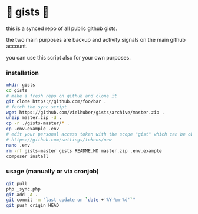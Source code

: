# 📝 gists 📝

this is a synced repo of all public github gists.

the two main purposes are backup and activity signals on the main github account.

you can use this script also for your own purposes.

### installation

```bash
mkdir gists
cd gists
# make a fresh repo on github and clone it
git clone https://github.com/foo/bar .
# fetch the sync script
wget https://github.com/vielhuber/gists/archive/master.zip .
unzip master.zip -d .
cp -r ./gists-master/* .
cp .env.example .env
# edit your personal access token with the scope "gist" which can be obtained here:
# https://github.com/settings/tokens/new
nano .env
rm -rf gists-master gists README.MD master.zip .env.example
composer install
```

### usage (manually or via cronjob)

```bash
git pull
php _sync.php
git add -A .
git commit -m "last update on `date +'%Y-%m-%d'`"
git push origin HEAD
```
